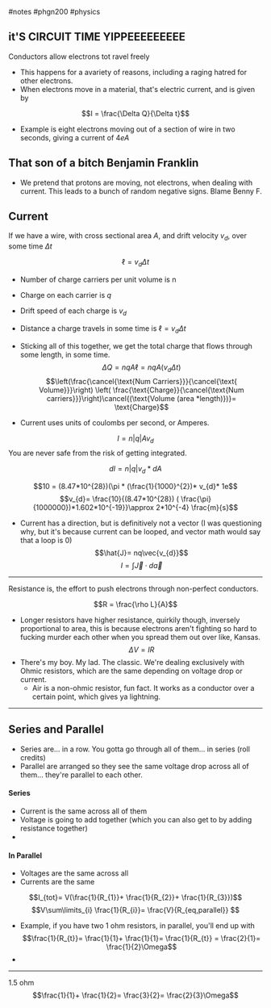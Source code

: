 #notes #phgn200 #physics

## it'S CIRCUIT TIME YIPPEEEEEEEEE


Conductors allow electrons tot ravel freely
- This happens for a avariety of reasons, including a raging hatred for other electrons.
- When electrons move in a material, that's electric current, and is given by

$$I = \frac{\Delta Q}{\Delta t}$$
- Example is eight electrons moving out of a section of wire in two seconds, giving a current of $4eA$

## That son of a bitch Benjamin Franklin
- We pretend that protons are moving, not electrons, when dealing with current. This leads to a bunch of random negative signs. Blame Benny F. 

## Current

If we have a wire, with cross sectional area $A$, and drift velocity $v_{d}$, over some time $\Delta t$

$$\ell = v_{d}\Delta t$$

- Number of charge carriers per unit volume is n
- Charge on each carrier is $q$
- Drift speed of each charge is $v_{d}$
- Distance a charge travels in some time is $\ell = v_{d}\Delta t$
- Sticking all of this together, we get the total charge that flows through some length, in some time.
$$\Delta Q = nqA\ell = nqA(v_{d}\Delta t)$$
$$\left(\frac{\cancel{\text{Num Carriers}}}{\cancel{\text{ Volume}}}\right) \left( \frac{\text{Charge}}{\cancel{\text{Num carriers}}}\right)\cancel{(\text{Volume (area *length)})}= \text{Charge}$$

- Current uses units of coulombs per second, or Amperes.


$$I = n |q| A v_{d}$$
You are never safe from the risk of getting integrated.

$$dI = n |q| v_{d}* dA$$

$$10 = (8.47*10^{28})(\pi * (\frac{1}{1000}^{2})* v_{d}* 1e$$
$$v_{d}= \frac{10}{(8.47*10^{28}) ( \frac{\pi}{1000000})*1.602*10^{-19}}\approx 2*10^{-4} \frac{m}{s}$$
- Current has a direction, but is definitively not a vector (I was questioning why, but it's because current can be looped, and vector math would say that a loop is 0)
$$\hat{J}= nq\vec{v_{d}}$$
$$I = \int\vec{J}\cdot d\vec{a}$$

-----

Resistance is, the effort to push electrons through non-perfect conductors. 

$$R = \frac{\rho L}{A}$$
- Longer resistors have higher resistance, quirkily though, inversely proportional to area, this is because electrons aren't fighting so hard to fucking murder each other when you spread them out over like, Kansas.
$$\Delta V = IR$$
- There's my boy. My lad. The classic. We're dealing exclusively with Ohmic resistors, which are the same depending on voltage drop or current.
	- Air is a non-ohmic resistor, fun fact. It works as a conductor over a certain point, which gives ya lightning.


----

## Series and Parallel
- Series are... in a row. You gotta go through all of them... in series (roll credits)
- Parallel are arranged so they see the same voltage drop across all of them... they're parallel to each other. 

#### Series
- Current is the same across all of them
- Voltage is going to add together (which you can also get to by adding resistance together)
-
#### In Parallel
- Voltages are the same across all
- Currents are the same

$$I_{tot}= V(\frac{1}{R_{1}}+ \frac{1}{R_{2}}+ \frac{1}{R_{3}})$$
$$V\sum\limits_{i} \frac{1}{R_{i}}= \frac{V}{R_{eq,parallel}} $$

- Example, if you have two 1 ohm resistors, in parallel, you'll end up with $$\frac{1}{R_{t}}= \frac{1}{1}+ \frac{1}{1}= \frac{1}{R_{t}} = \frac{2}{1}= \frac{1}{2}\Omega$$
-


----

1.5 ohm
$$\frac{1}{1}+ \frac{1}{2}= \frac{3}{2}= \frac{2}{3}\Omega$$
